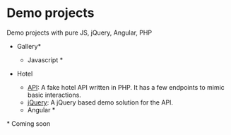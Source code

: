 # Demo projects
Demo projects with pure JS, jQuery, Angular, PHP

* Gallery*

  * Javascript *

* Hotel

  * [API](hotel/api): A fake hotel API written in PHP. It has a few endpoints to mimic basic interactions.
  * [jQuery](hotel/jquery/): A jQuery based demo solution for the API.
  * Angular *

\* Coming soon
